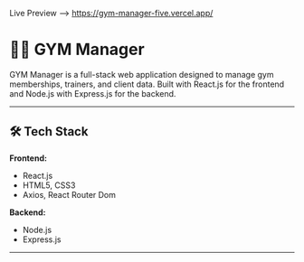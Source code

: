 Live Preview -->  https://gym-manager-five.vercel.app/


# 🏋️‍♂️ GYM Manager

GYM Manager is a full-stack web application designed to manage gym memberships, trainers, and client data. Built with React.js for the frontend and Node.js with Express.js for the backend.

---

## 🛠️ Tech Stack

**Frontend:**  
- React.js  
- HTML5, CSS3  
- Axios, React Router Dom

**Backend:**  
- Node.js  
- Express.js  

---
